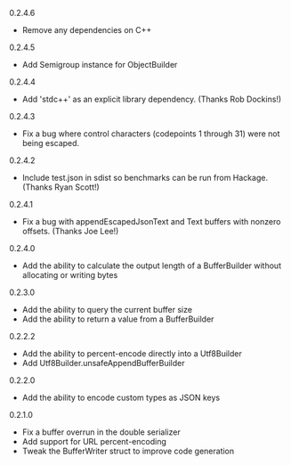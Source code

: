 0.2.4.6

* Remove any dependencies on C++

0.2.4.5

* Add Semigroup instance for ObjectBuilder

0.2.4.4

* Add 'stdc++' as an explicit library dependency.  (Thanks Rob Dockins!)

0.2.4.3

* Fix a bug where control characters (codepoints 1 through 31) were not being escaped.

0.2.4.2

* Include test.json in sdist so benchmarks can be run from Hackage.  (Thanks Ryan Scott!)

0.2.4.1

* Fix a bug with appendEscapedJsonText and Text buffers with nonzero offsets. (Thanks Joe Lee!)

0.2.4.0

* Add the ability to calculate the output length of a BufferBuilder without allocating or writing bytes

0.2.3.0

* Add the ability to query the current buffer size
* Add the ability to return a value from a BufferBuilder

0.2.2.2

* Add the ability to percent-encode directly into a Utf8Builder
* Add Utf8Builder.unsafeAppendBufferBuilder

0.2.2.0

* Add the ability to encode custom types as JSON keys

0.2.1.0

* Fix a buffer overrun in the double serializer
* Add support for URL percent-encoding
* Tweak the BufferWriter struct to improve code generation
